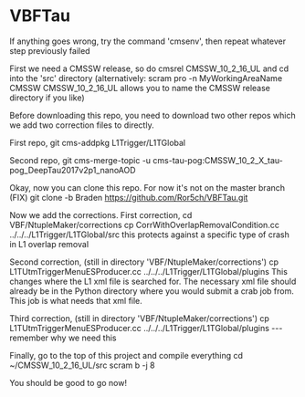 # VBFTau
If anything goes wrong, try the command 'cmsenv', then repeat whatever step previously failed

First we need a CMSSW release, so do
cmsrel CMSSW_10_2_16_UL
and cd into the 'src' directory
(alternatively: 
scram pro -n MyWorkingAreaName CMSSW CMSSW_10_2_16_UL
allows you to name the CMSSW release directory if you like)

Before downloading this repo, you need to download two other repos which we add two correction files to directly.

First repo,
git cms-addpkg L1Trigger/L1TGlobal

Second repo,
git cms-merge-topic -u cms-tau-pog:CMSSW_10_2_X_tau-pog_DeepTau2017v2p1_nanoAOD

Okay, now you can clone this repo. For now it's not on the master branch (FIX)
git clone -b Braden https://github.com/Ror5ch/VBFTau.git

Now we add the corrections. First correction,
cd VBF/NtupleMaker/corrections
cp CorrWithOverlapRemovalCondition.cc ../../../L1Trigger/L1TGlobal/src
this protects against a specific type of crash in L1 overlap removal

Second correction, (still in directory 'VBF/NtupleMaker/corrections')
cp L1TUtmTriggerMenuESProducer.cc ../../../L1Trigger/L1TGlobal/plugins
This changes where the L1 xml file is searched for. The necessary xml file should already 
be in the Python directory where you would submit a crab job from. This job is what needs that xml file.

Third correction, (still in directory 'VBF/NtupleMaker/corrections')
cp L1TUtmTriggerMenuESProducer.cc ../../../L1Trigger/L1TGlobal/plugins
---remember why we need this

Finally, go to the top of this project and compile everything
cd ~/CMSSW_10_2_16_UL/src
scram b -j 8

You should be good to go now!
